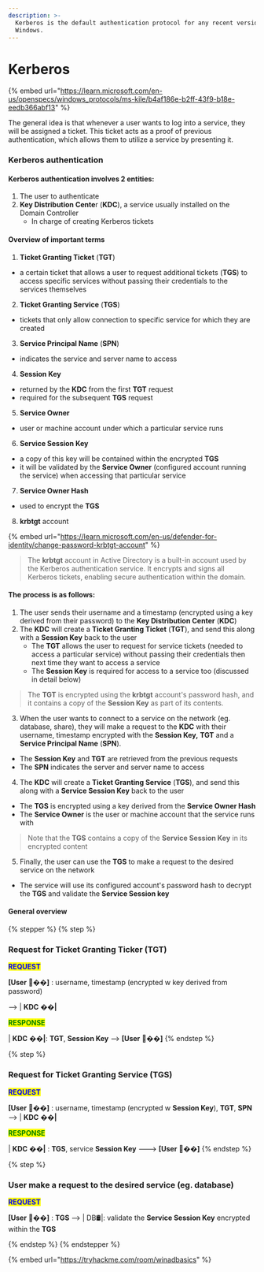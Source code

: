 ```yaml
---
description: >-
  Kerberos is the default authentication protocol for any recent version of
  Windows.
---
```


# Kerberos

{% embed url="https://learn.microsoft.com/en-us/openspecs/windows_protocols/ms-kile/b4af186e-b2ff-43f9-b18e-eedb366abf13" %}

The general idea is that whenever a user wants to log into a service, they will be assigned a ticket. This ticket acts as a proof of previous authentication, which allows them to utilize a service by presenting it.

### Kerberos authentication

#### Kerberos authentication involves 2 entities:

1. The user to authenticate
2. **Key Distribution Cente**r (**KDC**), a service usually installed on the Domain Controller
   * In charge of creating Kerberos tickets

#### Overview of important terms

1. **Ticket Granting Ticket** (**TGT**)

* a certain ticket that allows a user to request additional tickets (**TGS**) to access specific services without passing their credentials to the services themselves

2. **Ticket Granting Service** (**TGS**)

* tickets that only allow connection to specific service for which they are created

3. **Service Principal Name** (**SPN**)

* indicates the service and server name to access

4. **Session Key**

* returned by the **KDC** from the first **TGT** request
* required for the subsequent **TGS** request

5. **Service Owner**

* user or machine account under which a particular service runs

6. **Service Session Key**

* a copy of this key will be contained within the encrypted **TGS**
* it will be validated by the **Service Owner** (configured account running the service) when accessing that particular service

7. **Service Owner Hash**

* used to encrypt the **TGS**

8. **krbtgt** account

{% embed url="https://learn.microsoft.com/en-us/defender-for-identity/change-password-krbtgt-account" %}

> The **krbtgt** account in Active Directory is a built-in account used by the Kerberos authentication service. It encrypts and signs all Kerberos tickets, enabling secure authentication within the domain.

#### The process is as follows:

1. The user sends their username and a timestamp (encrypted using a key derived from their password) to the **Key Distribution Center** (**KDC**)&#x20;
2. The **KDC** will create a **Ticket Granting Ticket** (**TGT**), and send this along with a **Session Key** back to the user
   * The **TGT** allows the user to request for service tickets (needed to access a particular service) without passing their credentials then next time they want to access a service
   * The **Session Key** is required for access to a service too (discussed in detail below)

> The **TGT** is encrypted using the **krbtgt** account's password hash, and it contains a copy of the **Session Key** as part of its contents.

3. When the user wants to connect to a service on the network (eg. database, share), they will make a request to the **KDC** with their username, timestamp encrypted with the **Session Key,** **TGT** and a **Service Principal Name** (**SPN**).

* The **Session Key** and **TGT** are retrieved from the previous requests
* The **SPN** indicates the server and server name to access

4. The **KDC** will create a **Ticket Granting Service** (**TGS**), and send this along with a **Service Session Key** back to the user

* The **TGS** is encrypted using a key derived from the **Service Owner Hash**
* The **Service Owner** is the user or machine account that the service runs with

> Note that the **TGS** contains a copy of the **Service Session Key** in its encrypted content

5. Finally, the user can use the **TGS** to make a request to the desired service on the network

* The service will use its configured account's password hash to decrypt the **TGS** and validate the **Service Session key**

#### General overview

{% stepper %}
{% step %}
### Request for Ticket Granting Ticker (TGT)

<mark style="color:blue;">**REQUEST**</mark>

**\[User** 🧑‍�&#xDCBB;**]** : username, timestamp (encrypted w key derived from password)&#x20;

\--> | **KDC** �&#xDDA5;**|**

<mark style="color:green;">**RESPONSE**</mark>

\| **KDC** �&#xDDA5;**|**: **TGT**, **Session Key** --> **\[User** 🧑‍�&#xDCBB;**]**&#x20;
{% endstep %}

{% step %}
### Request for Ticket Granting Service (TGS)

<mark style="color:blue;">**REQUEST**</mark>

**\[User** 🧑‍�&#xDCBB;**]** : username, timestamp (encrypted w **Session Key**), **TGT**, **SPN** --> | **KDC** �&#xDDA5;**|**

<mark style="color:green;">**RESPONSE**</mark>

\| **KDC** �&#xDDA5;**|** : **TGS**, service **Session Key** ---> **\[User** 🧑‍�&#xDCBB;**]**&#x20;
{% endstep %}

{% step %}
### User make a request to the desired service (eg. database)

<mark style="color:blue;">**REQUEST**</mark>

**\[User** 🧑‍�&#xDCBB;**]** : **TGS** --> | DB🛢️|: validate the **Service Session Key** encrypted within the **TGS**


{% endstep %}
{% endstepper %}



{% embed url="https://tryhackme.com/room/winadbasics" %}
